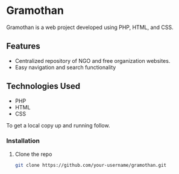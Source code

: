 # Gramothan

Gramothan is a web project developed using PHP, HTML, and CSS.

## Features

- Centralized repository of NGO and free organization websites.
- Easy navigation and search functionality

## Technologies Used

- PHP
- HTML
- CSS

To get a local copy up and running follow.

### Installation

1. Clone the repo
   ```sh
   git clone https://github.com/your-username/gramothan.git
